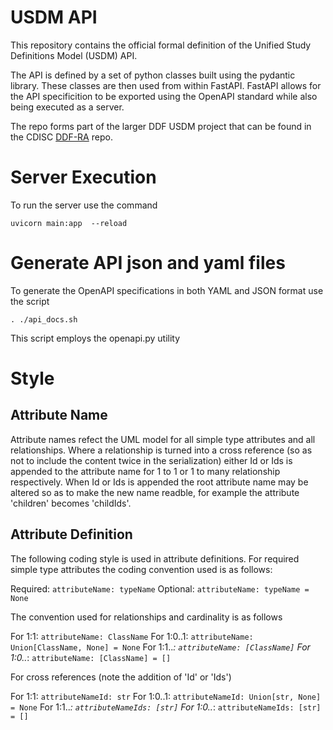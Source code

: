 # USDM API
This repository contains the official formal definition of the Unified Study Definitions Model (USDM) API. 

The API is defined by a set of python classes built using the pydantic library. These classes are then used from within FastAPI. FastAPI allows for the API specificition to be exported using the OpenAPI standard while also being executed as a server.

The repo forms part of the larger DDF USDM project that can be found in the CDISC [DDF-RA](https://github.com/cdisc-org/DDF-RA) repo.

# Server Execution
To run the server use the command
```
uvicorn main:app  --reload
```

# Generate API json and yaml files
To generate the OpenAPI specifications in both YAML and JSON format use the script
```
. ./api_docs.sh
```
This script employs the openapi.py utility

# Style

## Attribute Name

Attribute names refect the UML model for all simple type attributes and all relationships. Where a relationship is turned into a cross reference (so as not to include the content twice in the serialization) either Id or Ids is appended to the attribute name for 1 to 1 or 1 to many relationship respectively. When Id or Ids is appended the root attribute name may be altered so as to make the new name readble, for example the attribute 'children' becomes 'childIds'.

## Attribute Definition

The following coding style is used in attribute definitions. For required simple type attributes the coding convention used is as follows:

Required: ```attributeName: typeName```
Optional: ```attributeName: typeName = None```

The convention used for relationships and cardinality is as follows

For 1:1: ```attributeName: ClassName```
For 1:0..1: ```attributeName: Union[ClassName, None] = None```
For 1:1..*: ```attributeName: [ClassName]```
For 1:0..*: ```attributeName: [ClassName] = []```

For cross references (note the addition of 'Id' or 'Ids')

For 1:1: ```attributeNameId: str```
For 1:0..1: ```attributeNameId: Union[str, None] = None```
For 1:1..*: ```attributeNameIds: [str]```
For 1:0..*: ```attributeNameIds: [str] = []```
